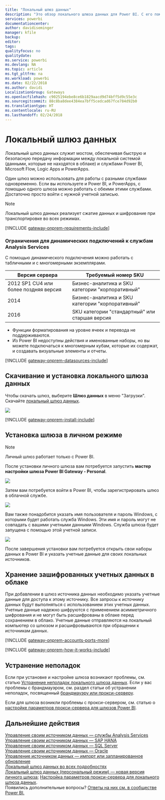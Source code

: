 ```yaml
---
title: "Локальный шлюз данных"
description: "Это обзор локального шлюза данных для Power BI. С его помощью можно работать с источниками данных DirectQuery. Кроме того, этот шлюз можно использовать для обновления облачных наборов данных с локальными данными."
services: powerbi
documentationcenter: 
author: davidiseminger
manager: kfile
backup: 
editor: 
tags: 
qualityfocus: no
qualitydate: 
ms.service: powerbi
ms.devlang: NA
ms.topic: article
ms.tgt_pltfrm: na
ms.workload: powerbi
ms.date: 02/22/2018
ms.author: davidi
LocalizationGroup: Gateways
ms.openlocfilehash: c9025194ebe8ce6b1829aacd9d74bff5d9c55e3c
ms.sourcegitcommit: 88c8ba8dee4384ea7bff5cedcad67fce784d92b0
ms.translationtype: HT
ms.contentlocale: ru-RU
ms.lasthandoff: 02/24/2018
---
```

# <a name="on-premises-data-gateway"></a>Локальный шлюз данных
Локальный шлюз данных служит мостом, обеспечивая быструю и безопасную передачу информации между локальной системой (данными, которые не находятся в облаке) и службами Power BI, Microsoft Flow, Logic Apps и PowerApps.

Один шлюз можно использовать для работы с разными службами одновременно. Если вы используете и Power BI, и PowerApps, с помощью одного шлюза можно работать с обеими этими службами. Достаточно просто войти с нужной учетной записью.

> [!NOTE]
> Локальный шлюз данных реализует сжатие данных и шифрование при транспортировке во всех режимах.
> 
> 

<!-- Shared Requirements Include -->
[!INCLUDE [gateway-onprem-requirements-include](./includes/gateway-onprem-requirements-include.md)]

### <a name="limitations-of-analysis-services-live-connections"></a>Ограничения для динамических подключений к службам Analysis Services
С помощью динамического подключения можно работать с табличными и с многомерными экземплярами.

| **Версия сервера** | **Требуемый номер SKU** |
| --- | --- |
| 2012 SP1 CU4 или более поздняя версия |Бизнес-аналитика и SKU категории "корпоративный" |
| 2014 |Бизнес-аналитика и SKU категории "корпоративный" |
| 2016 |SKU категории "стандартный" или старшая версия |

* Функции форматирования на уровне ячеек и перевода не поддерживаются.
* Из Power BI недоступны действия и именованные наборы, но вы можете подключаться к многомерным кубам, которые их содержат, и создавать визуальные элементы и отчеты.

<!-- Shared Install steps Include -->
[!INCLUDE [gateway-onprem-datasources-include](./includes/gateway-onprem-datasources-include.md)]

## <a name="download-and-install-the-on-premises-data-gateway"></a>Скачивание и установка локального шлюза данных
Чтобы скачать шлюз, выберите **Шлюз данных** в меню "Загрузки". Скачайте [локальный шлюз данных](http://go.microsoft.com/fwlink/?LinkID=820925).

![](media/service-gateway-onprem/powerbi-download-data-gateway.png)

<!-- Shared Install steps Include -->
[!INCLUDE [gateway-onprem-install-include](./includes/gateway-onprem-install-include.md)]

## <a name="install-the-gateway-in-personal-mode"></a>Установка шлюза в личном режиме
> [!NOTE]
> Личный шлюз работает только с Power BI.
> 
> 

После установки личного шлюза вам потребуется запустить **мастер настройки шлюза Power BI Gateway - Personal**.

![](media/service-gateway-onprem/personal-gateway-launch-configuration.png)

Затем вам потребуется войти в Power BI, чтобы зарегистрировать шлюз в облачной службе.

![](media/service-gateway-onprem/personal-gateway-signin.png)

Вам также понадобится указать имя пользователя и пароль Windows, с которыми будет работать служба Windows. Эти имя и пароль могут не совпадать с вашими учетными данными Windows. Служба шлюза будет запущена с помощью этой учетной записи.

![](media/service-gateway-onprem/personal-gateway-windows-service.png)

После завершения установки вам потребуется открыть свои наборы данных в Power BI и указать учетные данные для своих локальных источников.

<a name="credentials"></a>

## <a name="storing-encrypted-credentials-in-the-cloud"></a>Хранение зашифрованных учетных данных в облаке
При добавлении в шлюз источника данных необходимо указать учетные данные для доступа к этому источнику. Все запросы к источнику данных будут выполняться с использованием этих учетных данных. Учетные данные надежно шифруются с применением асимметричного шифрования и не могут быть расшифрованы в облаке перед сохранением в облако. Учетные данные отправляются на локальный компьютер со шлюзом и расшифровываются при обращении к источникам данных.

<!-- Account and Port information -->
[!INCLUDE [gateway-onprem-accounts-ports-more](./includes/gateway-onprem-accounts-ports-more.md)]

<!-- How the gateway works -->
[!INCLUDE [gateway-onprem-how-it-works-include](./includes/gateway-onprem-how-it-works-include.md)]

## <a name="troubleshooting"></a>Устранение неполадок
Если при установке и настройке шлюза возникают проблемы, см. статью [Устранение неполадок локального шлюза данных](service-gateway-onprem-tshoot.md). Если у вас проблемы с брандмауэром, см. раздел статьи об устранении неполадок, посвященный [брандмауэру или прокси-серверу](service-gateway-onprem-tshoot.md#firewall-or-proxy).

Если для шлюза возникли проблемы с прокси-сервером, см. статью о [настройке параметров прокси-сервера для шлюзов Power BI](service-gateway-proxy.md).

## <a name="next-steps"></a>Дальнейшие действия
[Управление своим источником данных — службы Analysis Services](service-gateway-enterprise-manage-ssas.md)  
[Управление своим источником данных — SAP HANA](service-gateway-enterprise-manage-sap.md)  
[Управление своим источником данных — SQL Server](service-gateway-enterprise-manage-sql.md)  
[Управление своим источником данных — Oracle](service-gateway-onprem-manage-oracle.md)  
[Управление источником данных — импорт или запланированное обновление](service-gateway-enterprise-manage-scheduled-refresh.md)  
[Локальный шлюз данных во всех подробностях](service-gateway-onprem-indepth.md)  
[Локальный шлюз данных (персональный режим) — новая версия личного шлюза](service-gateway-personal-mode.md);
[Настройка параметров прокси-сервера для локального шлюза данных](service-gateway-proxy.md).  
Появились дополнительные вопросы? [Ответы на них см. в сообществе Power BI.](http://community.powerbi.com/)

